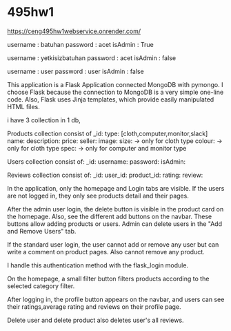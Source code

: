 # 495hw1

https://ceng495hw1webservice.onrender.com/

username : batuhan
password : acet
isAdmin : True

username : yetkisizbatuhan
password : acet
isAdmin : false

username : user
password : user
isAdmin : false

This application is a Flask Application connected MongoDB with pymongo. I choose Flask because the connection to MongoDB is a very simple one-line code. Also, Flask uses Jinja templates, which provide easily manipulated HTML files. 

i have 3 collection in 1 db,

Products collection consist of 
_id:
type: [cloth,computer,monitor,slack]
name:
description:
price:
seller:
image:
size: -> only for cloth type
colour: -> only for cloth type
spec: -> only for computer and monitor type

Users collection consist of:
_id:
username:
password:
isAdmin:

Reviews collection consist of:
_id:
user_id:
product_id:
rating:
review:

In the application, only the homepage and Login tabs are visible. If the users are not logged in, they only see products detail and their pages. 

After the admin user login, the delete button is visible in the product card on the homepage. Also, see the different add buttons on the navbar. These buttons allow adding products or users.
Admin can delete users in the "Add and Remove Users" tab.

If the standard user login, the user cannot add or remove any user but can write a comment on product pages. Also cannot remove any product.

I handle this authentication method with the flask_login module.

On the homepage, a small filter button filters products according to the selected category filter.

After logging in, the profile button appears on the navbar, and users can see their ratings,average rating and reviews on their profile page.

Delete user and delete product also deletes user's all reviews.











